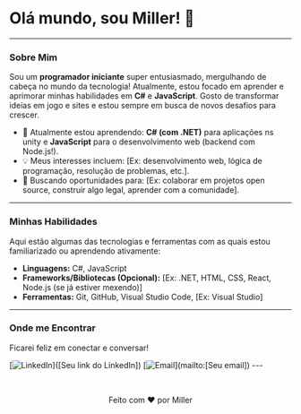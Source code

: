 # Olá mundo, sou Miller! 👋

---

### Sobre Mim

Sou um **programador iniciante** super entusiasmado, mergulhando de cabeça no mundo da tecnologia! Atualmente, estou focado em aprender e aprimorar minhas habilidades em **C#** e **JavaScript**. Gosto de transformar ideias em jogo e sites e estou sempre em busca de novos desafios para crescer.

-   🌱 Atualmente estou aprendendo: **C# (com .NET)** para aplicações ns unity  e **JavaScript** para o desenvolvimento web (backend com Node.js!).
-   💡 Meus interesses incluem: [Ex: desenvolvimento web, lógica de programação, resolução de problemas, etc.].
-   🚀 Buscando oportunidades para: [Ex: colaborar em projetos open source, construir algo legal, aprender com a comunidade].

---

### Minhas Habilidades

Aqui estão algumas das tecnologias e ferramentas com as quais estou familiarizado ou aprendendo ativamente:

* **Linguagens:** C#, JavaScript
* **Frameworks/Bibliotecas (Opcional):** [Ex: .NET, HTML, CSS, React, Node.js (se já estiver mexendo)]
* **Ferramentas:** Git, GitHub, Visual Studio Code, [Ex: Visual Studio]

---

### Onde me Encontrar

Ficarei feliz em conectar e conversar!

[![LinkedIn](https://img.shields.io/badge/LinkedIn-0077B5?style=for-the-badge&logo=linkedin&logoColor=white)]([Seu link do LinkedIn]) [![Email](https://img.shields.io/badge/Email-D14836?style=for-the-badge&logo=gmail&logoColor=white)](mailto:[Seu email]) ---

<br>

<p align="center">Feito com ❤️ por Miller</p>

